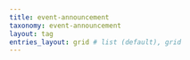 ```yaml
---
title: event-announcement
taxonomy: event-announcement
layout: tag
entries_layout: grid # list (default), grid
---
```

